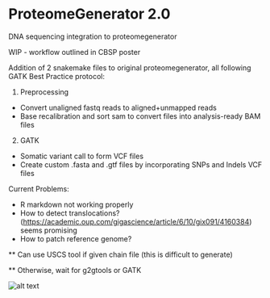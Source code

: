# ProteomeGenerator 2.0
DNA sequencing integration to proteomegenerator

WIP - workflow outlined in CBSP poster

Addition of 2 snakemake files to original proteomegenerator, all following GATK Best Practice protocol:

1) Preprocessing

* Convert unaligned fastq reads to aligned+unmapped reads
* Base recalibration and sort sam to convert files into analysis-ready BAM files

2) GATK

* Somatic variant call to form VCF files
* Create custom .fasta and .gtf files by incorporating SNPs and Indels VCF files

Current Problems:

* R markdown not working properly
* How to detect translocations? (https://academic.oup.com/gigascience/article/6/10/gix091/4160384) seems promising
* How to patch reference genome?
 
** Can use USCS tool if given chain file (this is difficult to generate)

** Otherwise, wait for g2gtools or GATK


![alt text](https://github.com/jtpoirier/proteomegenerator/blob/cr/workflow.png)